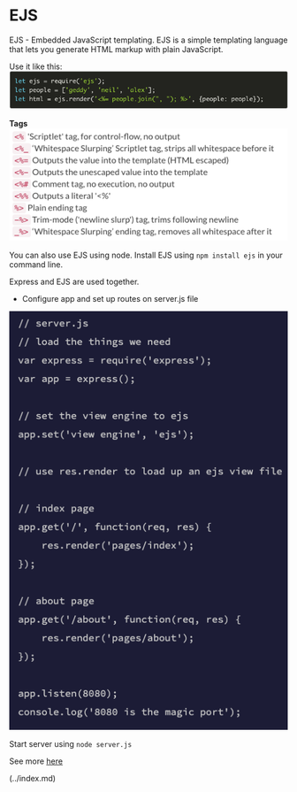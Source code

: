 # EJS

EJS - Embedded JavaScript templating. EJS is a simple templating language that lets you generate HTML markup with plain JavaScript. 


Use it like this:
![EJS usage](img-301-11/ejs-use.png)

**Tags**
![EJS tags](img-301-11/ejs-tags.png)

You can also use EJS using node.
Install EJS using ```npm install ejs``` in your command line.

Express and EJS are used together. 
- Configure app and set up routes on server.js file

![EJS configs](img-301-11/ejs-server-config.png)

Start server using ```node server.js```

See more [here](https://scotch.io/tutorials/use-ejs-to-template-your-node-application)


 (../index.md)